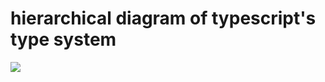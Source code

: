 # hierarchical diagram of typescript's type system

![](https://raw.githubusercontent.com/bcherny/typescript-types/master/index.mmd.png)